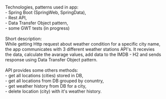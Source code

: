 Technologies, patterns used in app:
<br> - Spring Boot (SpringWeb, SpringData),
<br> - Rest API,
<br> - Data Transfer Object pattern,
<br> - some GWT tests (in progress)
<br>
<br>Short description:
<br>While getting Http request about weather condition for a specific city name, the app communicates with 3 different weather stations API's. It recevies the data, calculate the avarage values, add data to the IMDB - H2 and sends response using Data Transfer Object pattern.
<br>
<br>API provides some others methods:
<br> - get all locations (cities) stored in DB,
<br> - get all locations from DB grouped by conuntry,
<br> - get weather history from DB for a city,
<br> - delete location (city) with it's weather history.

